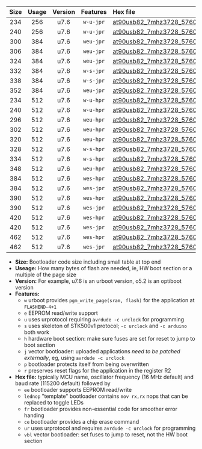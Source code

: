 |Size|Usage|Version|Features|Hex file|
|:-:|:-:|:-:|:-:|:--|
|234|256|u7.6|`w-u-jpr`|[at90usb82_7mhz3728_57600bps_ur_vbl.hex](https://raw.githubusercontent.com/stefanrueger/urboot/main//at90usb82_7mhz3728_57600bps_ur_vbl.hex)|
|240|256|u7.6|`w-u-jpr`|[at90usb82_7mhz3728_57600bps_lednop_ur_vbl.hex](https://raw.githubusercontent.com/stefanrueger/urboot/main//at90usb82_7mhz3728_57600bps_lednop_ur_vbl.hex)|
|300|384|u7.6|`weu-jpr`|[at90usb82_7mhz3728_57600bps_ee_ur_vbl.hex](https://raw.githubusercontent.com/stefanrueger/urboot/main//at90usb82_7mhz3728_57600bps_ee_ur_vbl.hex)|
|306|384|u7.6|`weu-jpr`|[at90usb82_7mhz3728_57600bps_ee_lednop_ur_vbl.hex](https://raw.githubusercontent.com/stefanrueger/urboot/main//at90usb82_7mhz3728_57600bps_ee_lednop_ur_vbl.hex)|
|324|384|u7.6|`weu-jpr`|[at90usb82_7mhz3728_57600bps_ee_lednop_fr_ur_vbl.hex](https://raw.githubusercontent.com/stefanrueger/urboot/main//at90usb82_7mhz3728_57600bps_ee_lednop_fr_ur_vbl.hex)|
|332|384|u7.6|`w-s-jpr`|[at90usb82_7mhz3728_57600bps_vbl.hex](https://raw.githubusercontent.com/stefanrueger/urboot/main//at90usb82_7mhz3728_57600bps_vbl.hex)|
|338|384|u7.6|`w-s-jpr`|[at90usb82_7mhz3728_57600bps_lednop_vbl.hex](https://raw.githubusercontent.com/stefanrueger/urboot/main//at90usb82_7mhz3728_57600bps_lednop_vbl.hex)|
|352|384|u7.6|`weu-jpr`|[at90usb82_7mhz3728_57600bps_ee_lednop_fr_ce_ur_vbl.hex](https://raw.githubusercontent.com/stefanrueger/urboot/main//at90usb82_7mhz3728_57600bps_ee_lednop_fr_ce_ur_vbl.hex)|
|234|512|u7.6|`w-u-hpr`|[at90usb82_7mhz3728_57600bps_ur.hex](https://raw.githubusercontent.com/stefanrueger/urboot/main//at90usb82_7mhz3728_57600bps_ur.hex)|
|240|512|u7.6|`w-u-hpr`|[at90usb82_7mhz3728_57600bps_lednop_ur.hex](https://raw.githubusercontent.com/stefanrueger/urboot/main//at90usb82_7mhz3728_57600bps_lednop_ur.hex)|
|296|512|u7.6|`weu-hpr`|[at90usb82_7mhz3728_57600bps_ee_ur.hex](https://raw.githubusercontent.com/stefanrueger/urboot/main//at90usb82_7mhz3728_57600bps_ee_ur.hex)|
|302|512|u7.6|`weu-hpr`|[at90usb82_7mhz3728_57600bps_ee_lednop_ur.hex](https://raw.githubusercontent.com/stefanrueger/urboot/main//at90usb82_7mhz3728_57600bps_ee_lednop_ur.hex)|
|320|512|u7.6|`weu-hpr`|[at90usb82_7mhz3728_57600bps_ee_lednop_fr_ur.hex](https://raw.githubusercontent.com/stefanrueger/urboot/main//at90usb82_7mhz3728_57600bps_ee_lednop_fr_ur.hex)|
|328|512|u7.6|`w-s-hpr`|[at90usb82_7mhz3728_57600bps.hex](https://raw.githubusercontent.com/stefanrueger/urboot/main//at90usb82_7mhz3728_57600bps.hex)|
|334|512|u7.6|`w-s-hpr`|[at90usb82_7mhz3728_57600bps_lednop.hex](https://raw.githubusercontent.com/stefanrueger/urboot/main//at90usb82_7mhz3728_57600bps_lednop.hex)|
|348|512|u7.6|`weu-hpr`|[at90usb82_7mhz3728_57600bps_ee_lednop_fr_ce_ur.hex](https://raw.githubusercontent.com/stefanrueger/urboot/main//at90usb82_7mhz3728_57600bps_ee_lednop_fr_ce_ur.hex)|
|384|512|u7.6|`wes-hpr`|[at90usb82_7mhz3728_57600bps_ee.hex](https://raw.githubusercontent.com/stefanrueger/urboot/main//at90usb82_7mhz3728_57600bps_ee.hex)|
|384|512|u7.6|`wes-jpr`|[at90usb82_7mhz3728_57600bps_ee_vbl.hex](https://raw.githubusercontent.com/stefanrueger/urboot/main//at90usb82_7mhz3728_57600bps_ee_vbl.hex)|
|390|512|u7.6|`wes-hpr`|[at90usb82_7mhz3728_57600bps_ee_lednop.hex](https://raw.githubusercontent.com/stefanrueger/urboot/main//at90usb82_7mhz3728_57600bps_ee_lednop.hex)|
|390|512|u7.6|`wes-jpr`|[at90usb82_7mhz3728_57600bps_ee_lednop_vbl.hex](https://raw.githubusercontent.com/stefanrueger/urboot/main//at90usb82_7mhz3728_57600bps_ee_lednop_vbl.hex)|
|420|512|u7.6|`wes-hpr`|[at90usb82_7mhz3728_57600bps_ee_lednop_fr.hex](https://raw.githubusercontent.com/stefanrueger/urboot/main//at90usb82_7mhz3728_57600bps_ee_lednop_fr.hex)|
|420|512|u7.6|`wes-jpr`|[at90usb82_7mhz3728_57600bps_ee_lednop_fr_vbl.hex](https://raw.githubusercontent.com/stefanrueger/urboot/main//at90usb82_7mhz3728_57600bps_ee_lednop_fr_vbl.hex)|
|462|512|u7.6|`wes-hpr`|[at90usb82_7mhz3728_57600bps_ee_lednop_fr_ce.hex](https://raw.githubusercontent.com/stefanrueger/urboot/main//at90usb82_7mhz3728_57600bps_ee_lednop_fr_ce.hex)|
|462|512|u7.6|`wes-jpr`|[at90usb82_7mhz3728_57600bps_ee_lednop_fr_ce_vbl.hex](https://raw.githubusercontent.com/stefanrueger/urboot/main//at90usb82_7mhz3728_57600bps_ee_lednop_fr_ce_vbl.hex)|

- **Size:** Bootloader code size including small table at top end
- **Useage:** How many bytes of flash are needed, ie, HW boot section or a multiple of the page size
- **Version:** For example, u7.6 is an urboot version, o5.2 is an optiboot version
- **Features:**
  + `w` urboot provides `pgm_write_page(sram, flash)` for the application at `FLASHEND-4+1`
  + `e` EEPROM read/write support
  + `u` uses urprotocol requiring `avrdude -c urclock` for programming
  + `s` uses skeleton of STK500v1 protocol; `-c urclock` and `-c arduino` both work
  + `h` hardware boot section: make sure fuses are set for reset to jump to boot section
  + `j` vector bootloader: uploaded applications *need to be patched externally*, eg, using `avrdude -c urclock`
  + `p` bootloader protects itself from being overwritten
  + `r` preserves reset flags for the application in the register R2
- **Hex file:** typically MCU name, oscillator frequency (16 MHz default) and baud rate (115200 default) followed by
  + `ee` bootloader supports EEPROM read/write
  + `lednop` "template" bootloader contains `mov rx,rx` nops that can be replaced to toggle LEDs
  + `fr` bootloader provides non-essential code for smoother error handing
  + `ce` bootloader provides a chip erase command
  + `ur` uses urprotocol and requires `avrdude -c urclock` for programming
  + `vbl` vector bootloader: set fuses to jump to reset, not the HW boot section
